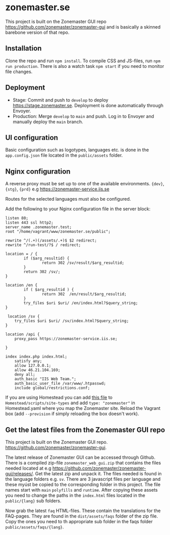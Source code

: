 # zonemaster.se

This project is built on the Zonemaster GUI repo https://github.com/zonemaster/zonemaster-gui and is basically a skinned barebone version of that repo.

## Installation
Clone the repo and run `npm install`. To compile CSS and JS-files, run `npm run production`. There is also a watch task `npm start` if you need to monitor file changes.

## Deployment
* Stage: Commit and push to `develop` to deploy https://stage.zonemaster.se. Deployment is done automatically through Envoyer.
* Production: Merge `develop` to `main` and push. Log in to Envoyer and manually deploy the `main` branch.

## UI configuration
Basic configuration such as logotypes, languages etc. is done in the `app.config.json` file located in the `public/assets` folder.

## Nginx configuration

A reverse proxy must be set up to one of the available environments.
`{dev}`, `{stg}`, `{prd}` e.g https://zonemaster-service.iis.se

Routes for the selected languages must also be configured.

Add the following to your Nginx configuration file in the server block:

```
listen 80;
listen 443 ssl http2;
server_name .zonemaster.test;
root "/home/vagrant/www/zonemaster.se/public";

rewrite ^/(.+)(/assets/.+)$ $2 redirect;
rewrite ^/run-test/?$ / redirect;

location = / {
		if ($arg_resultid) {
				return 302 /sv/result/$arg_resultid;
		}
		return 302 /sv/;
}

location /en {
		if ( $arg_resultid ) {
				return 302  /en/result/$arg_resultid;
		}
		try_files $uri $uri/ /en/index.html?$query_string;
}

 location /sv {
	try_files $uri $uri/ /sv/index.html?$query_string;
}

location /api {
	proxy_pass https://zonemaster-service.iis.se;

}

index index.php index.html;
	satisfy any;
	allow 127.0.0.1;
	allow 46.21.104.169;
	deny all;
	auth_basic "IIS Web Team.";
	auth_basic_user_file /var/www/.htpasswd;
	include global/restrictions.conf;
```

If you are using Homestead you can add [this file](homestead/zonemaster.sh) to `Homestead/scripts/site-types` and add `type: "zonemaster"` in Homestead.yaml where you map the Zonemaster site. Reload the Vagrant box (add `--provision` if simply reloading the box doesn't work).

## Get the latest files from the Zonemaster GUI repo
This project is built on the Zonemaster GUI repo. https://github.com/zonemaster/zonemaster-gui.

The latest release of Zonemaster GUI can be accessed through Github. There is a compiled zip-file `zonemaster_web_gui.zip` that contains the files needed located at e.g https://github.com/zonemaster/zonemaster-gui/releases/.
Get the latest zip and unpack it. The files needed is found in the language folders e.g. `sv`. There are 3 javascript files per language and these myúst be copied to the corresponding folder in this project. The file names start with `main` `polyfills` and `runtime`. After copying these assets you need to change the paths in the `index.html` files located in the `public/{lang}` sub folders.

Now grab the latest `faq` HTML-files. These contain the translations for the FAQ-pages. They are found in the `dist/assets/faqs` folder of the zip file. Copy the ones you need to th appropriate sub folder in the faqs folder `public/assets/faqs/{lang}`.


